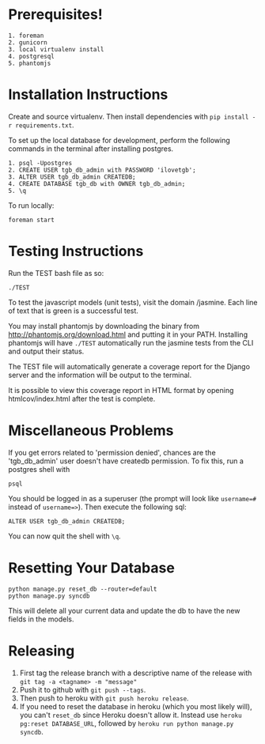 Prerequisites!
=============
    1. foreman
    2. gunicorn
    3. local virtualenv install
    4. postgresql
    5. phantomjs

Installation Instructions
=============

Create and source virtualenv. Then install dependencies with `pip install -r requirements.txt`. 

To set up the local database for development, perform the following commands in the terminal after installing postgres.

    1. psql -Upostgres
    2. CREATE USER tgb_db_admin with PASSWORD 'ilovetgb';
    3. ALTER USER tgb_db_admin CREATEDB;
    4. CREATE DATABASE tgb_db with OWNER tgb_db_admin;
    5. \q


To run locally:

    foreman start

Testing Instructions
=============

Run the TEST bash file as so:

    ./TEST

To test the javascript models (unit tests), visit the domain /jasmine. Each line of text that is green is a successful test.

You may install phantomjs by downloading the binary from http://phantomjs.org/download.html and putting it in your PATH. Installing phantomjs
will have `./TEST` automatically run the jasmine tests from the CLI and output their status.

The TEST file will automatically generate a coverage report for the Django server and the information will be output to the terminal.

It is possible to view this coverage report in HTML format by opening htmlcov/index.html after the test is complete.

Miscellaneous Problems
=============

If you get errors related to 'permission denied', chances are the 'tgb_db_admin' user doesn't have createdb permission. To fix this, run a postgres shell with

    psql

You should be logged in as a superuser (the prompt will look like `username=#` instead of `username=>`). Then execute the following sql:

    ALTER USER tgb_db_admin CREATEDB;

You can now quit the shell with `\q`.

Resetting Your Database
==============
    python manage.py reset_db --router=default
    python manage.py syncdb
This will delete all your current data and update the db to have the new fields in the models.

Releasing
==============
1. First tag the release branch with a descriptive name of the release with `git tag -a <tagname> -m "message"`
1. Push it to github with `git push --tags`.
1. Then push to heroku with `git push heroku release`.
1. If you need to reset the database in heroku (which you most likely will), you can't `reset_db` since Heroku doesn't allow it. Instead use `heroku pg:reset DATABASE_URL`, followed by `heroku run python manage.py syncdb`.
